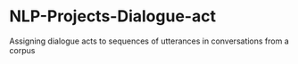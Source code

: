 # NLP-Projects-Dialogue-act
Assigning dialogue acts to sequences of utterances in conversations from a corpus
